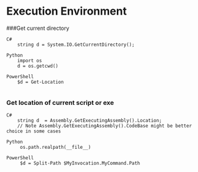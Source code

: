 				
				
# Execution Environment				


###Get current directory				

```
C#
    string d = System.IO.GetCurrentDirectory();

Python
    import os
    d = os.getcwd()

PowerShell
    $d = Get-Location	
    
```

### Get location of current script or exe


```
C#
    string d  = Assembly.GetExecutingAssembly().Location;
    // Note Assembly.GetExecutingAssembly().CodeBase might be better choice in some cases

Python
     os.path.realpath(__file__)

PowerShell
     $d = Split-Path $MyInvocation.MyCommand.Path		
```
	
